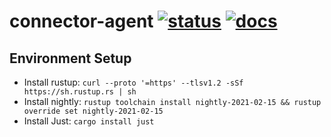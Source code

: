 # connector-agent [![status][ci_badge]][ci_page] [![docs][docs_badge]][docs_page]

[ci_badge]: https://github.com/sfu-db/connector-agent/workflows/ci/badge.svg
[ci_page]: https://github.com/sfu-db/connector-agent/actions

[docs_badge]: https://github.com/sfu-db/connector-agent/workflows/docs/badge.svg
[docs_page]: https://sfu-db.github.io/connector-agent/connector_agent/

## Environment Setup
* Install rustup: `curl --proto '=https' --tlsv1.2 -sSf https://sh.rustup.rs | sh`
* Install nightly: `rustup toolchain install nightly-2021-02-15 && rustup override set nightly-2021-02-15`
* Install Just: `cargo install just`